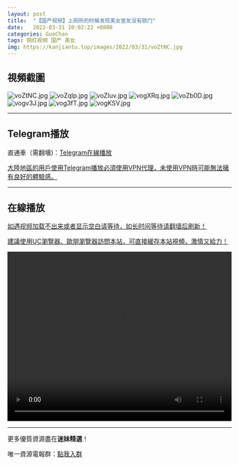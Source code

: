 ```yaml
---
layout: post
title:  "【国产视频】上厕所的时候发现美女室友没有锁门"
date:   2022-03-31 10:02:22 +0800
categories: GuoChan
tags: 网红视频 国产 美女
img: https://kanjiantu.top/images/2022/03/31/voZtNC.jpg
---
```



## 視頻截圖

![voZtNC.jpg](https://kanjiantu.top/images/2022/03/31/voZtNC.jpg)
![voZqlp.jpg](https://kanjiantu.top/images/2022/03/31/voZqlp.jpg)
![voZIuv.jpg](https://kanjiantu.top/images/2022/03/31/voZIuv.jpg)
![vogXRq.jpg](https://kanjiantu.top/images/2022/03/31/vogXRq.jpg)
![voZb0D.jpg](https://kanjiantu.top/images/2022/03/31/voZb0D.jpg)
![vogv3J.jpg](https://kanjiantu.top/images/2022/03/31/vogv3J.jpg)
![vog3fT.jpg](https://kanjiantu.top/images/2022/03/31/vog3fT.jpg)
![vogKSV.jpg](https://kanjiantu.top/images/2022/03/31/vogKSV.jpg)

* * *
## Telegram播放

直通車（需翻墻)：[Telegram在線播放](https://t.me/mimeijingxuan/257)

<u>大陸地區的用戶使用Telegram播放必須使用VPN代理，未使用VPN時可能無法擁有良好的體驗感。</u> 
* * *
## 在線播放
<u>如遇视频加载不出来或者显示空白请等待，如长时间等待请翻墙后刷新！</u>

<u>建議使用UC瀏覽器、歐朋瀏覽器訪問本站，可直接緩存本站視頻，激情又給力！</u>
<center><video src="https://cdn.publer.io/uploads/videos/624492e2db2797743f729001/dc46520e2e2a6e2cfc8be69eaacb3515.mp4" width="100%" height="380px" controls="controls"></video></center>

* * *
更多優質資源盡在**迷妹精選**！

唯一資源電報群：[點我入群](https://t.me/mimeijingxuan)


